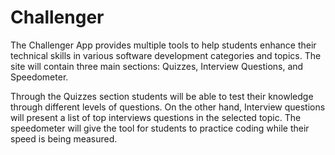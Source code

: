 # Challenger
The Challenger App provides multiple tools to help students enhance their technical skills in
various software development categories and topics. The site will contain three main sections:
Quizzes, Interview Questions, and Speedometer.

Through the Quizzes section students will be able to test their knowledge through different
levels of questions. On the other hand, Interview questions will present a list of top interviews
questions in the selected topic. The speedometer will give the tool for students to practice
coding while their speed is being measured.
